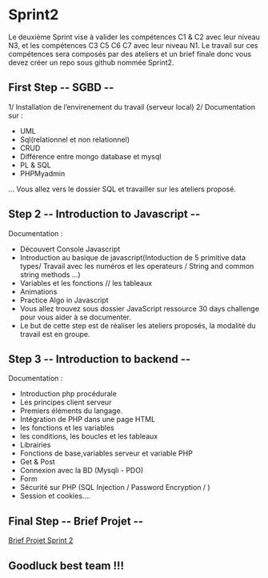 # Sprint2

Le deuxième Sprint vise à valider les compétences C1 & C2 avec leur niveau N3, et les compétences C3 C5 C6 C7 avec leur niveau N1.
Le travail sur ces compétences sera composés par des ateliers et un brief finale donc vous devez créer un repo sous github nommée Sprint2.

## First Step -- SGBD --
1/ Installation de l’envirenement du travail (serveur local) 
2/ Documentation sur : 
- UML
- Sql(relationnel et non relationnel) 
- CRUD 
- Différence entre mongo database et mysql
- PL & SQL
- PHPMyadmin

...
Vous allez vers le dossier SQL et travailler sur les ateliers proposé.

## Step 2 -- Introduction to Javascript --
Documentation : 
- Découvert Console Javascript
- Introduction au basique de javascript(Intoduction de 5 primitive data types/ Travail avec les numéros et les operateurs / String and common string methods ...)
- Variables et les fonctions // les tableaux 
- Animations
- Practice Algo in Javascript
- Vous allez trouvez sous dossier JavaScript ressource 30 days challenge pour vous aider à se documenter.
- Le but de cette step est de réaliser les ateliers proposés, la modalité du travail est en groupe.

## Step 3 -- Introduction to backend --
Documentation :
- Introduction php procédurale
- Les principes client serveur
- Premiers éléments du langage.
- Intégration de PHP dans une page HTML
- les fonctions et les variables
- les conditions, les boucles et les tableaux
- Librairies
- Fonctions de base,variables serveur et variable PHP
- Get & Post
- Connexion avec la BD (Mysqli - PDO)
- Form
- Sécurité sur PHP (SQL Injection / Password Encryption / )
- Session et cookies....

## Final Step -- Brief Projet --

[Brief Projet Sprint 2](https://github.com/HananeJab/Sprint2/blob/main/Brief%20Projet%20Sprint%202/README.md)

## Goodluck best team !!!
